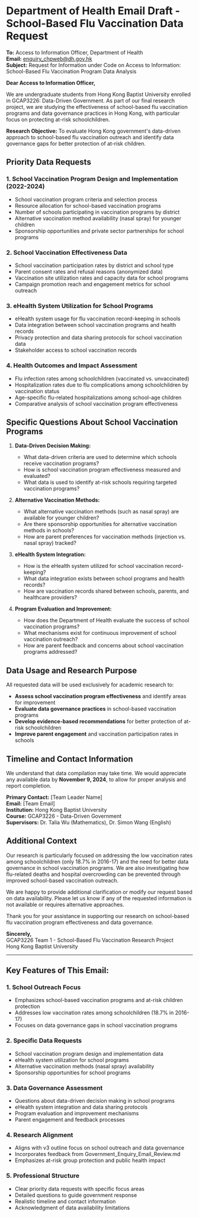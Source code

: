 # Department of Health Email Draft - School-Based Flu Vaccination Data Request

**To:** Access to Information Officer, Department of Health  
**Email:** enquiry_chpweb@dh.gov.hk  
**Subject:** Request for Information under Code on Access to Information: School-Based Flu Vaccination Program Data Analysis  

**Dear Access to Information Officer,**

We are undergraduate students from Hong Kong Baptist University enrolled in GCAP3226: Data-Driven Government. As part of our final research project, we are studying the effectiveness of school-based flu vaccination programs and data governance practices in Hong Kong, with particular focus on protecting at-risk schoolchildren.

**Research Objective:** To evaluate Hong Kong government's data-driven approach to school-based flu vaccination outreach and identify data governance gaps for better protection of at-risk children.

## Priority Data Requests

### 1. **School Vaccination Program Design and Implementation (2022-2024)**
- School vaccination program criteria and selection process
- Resource allocation for school-based vaccination programs
- Number of schools participating in vaccination programs by district
- Alternative vaccination method availability (nasal spray) for younger children
- Sponsorship opportunities and private sector partnerships for school programs

### 2. **School Vaccination Effectiveness Data**
- School vaccination participation rates by district and school type
- Parent consent rates and refusal reasons (anonymized data)
- Vaccination site utilization rates and capacity data for school programs
- Campaign promotion reach and engagement metrics for school outreach

### 3. **eHealth System Utilization for School Programs**
- eHealth system usage for flu vaccination record-keeping in schools
- Data integration between school vaccination programs and health records
- Privacy protection and data sharing protocols for school vaccination data
- Stakeholder access to school vaccination records

### 4. **Health Outcomes and Impact Assessment**
- Flu infection rates among schoolchildren (vaccinated vs. unvaccinated)
- Hospitalization rates due to flu complications among schoolchildren by vaccination status
- Age-specific flu-related hospitalizations among school-age children
- Comparative analysis of school vaccination program effectiveness

## Specific Questions About School Vaccination Programs

1. **Data-Driven Decision Making:**
   - What data-driven criteria are used to determine which schools receive vaccination programs?
   - How is school vaccination program effectiveness measured and evaluated?
   - What data is used to identify at-risk schools requiring targeted vaccination programs?

2. **Alternative Vaccination Methods:**
   - What alternative vaccination methods (such as nasal spray) are available for younger children?
   - Are there sponsorship opportunities for alternative vaccination methods in schools?
   - How are parent preferences for vaccination methods (injection vs. nasal spray) tracked?

3. **eHealth System Integration:**
   - How is the eHealth system utilized for school vaccination record-keeping?
   - What data integration exists between school programs and health records?
   - How are vaccination records shared between schools, parents, and healthcare providers?

4. **Program Evaluation and Improvement:**
   - How does the Department of Health evaluate the success of school vaccination programs?
   - What mechanisms exist for continuous improvement of school vaccination outreach?
   - How are parent feedback and concerns about school vaccination programs addressed?

## Data Usage and Research Purpose

All requested data will be used exclusively for academic research to:
- **Assess school vaccination program effectiveness** and identify areas for improvement
- **Evaluate data governance practices** in school-based vaccination programs
- **Develop evidence-based recommendations** for better protection of at-risk schoolchildren
- **Improve parent engagement** and vaccination participation rates in schools

## Timeline and Contact Information

We understand that data compilation may take time. We would appreciate any available data by **November 9, 2024**, to allow for proper analysis and report completion.

**Primary Contact:** [Team Leader Name]  
**Email:** [Team Email]  
**Institution:** Hong Kong Baptist University  
**Course:** GCAP3226 - Data-Driven Government  
**Supervisors:** Dr. Talia Wu (Mathematics), Dr. Simon Wang (English)

## Additional Context

Our research is particularly focused on addressing the low vaccination rates among schoolchildren (only 18.7% in 2016-17) and the need for better data governance in school vaccination programs. We are also investigating how flu-related deaths and hospital overcrowding can be prevented through improved school-based vaccination outreach.

We are happy to provide additional clarification or modify our request based on data availability. Please let us know if any of the requested information is not available or requires alternative approaches.

Thank you for your assistance in supporting our research on school-based flu vaccination program effectiveness and data governance.

**Sincerely,**  
GCAP3226 Team 1 - School-Based Flu Vaccination Research Project  
Hong Kong Baptist University

---

## Key Features of This Email:

### **1. School Outreach Focus**
- Emphasizes school-based vaccination programs and at-risk children protection
- Addresses low vaccination rates among schoolchildren (18.7% in 2016-17)
- Focuses on data governance gaps in school vaccination programs

### **2. Specific Data Requests**
- School vaccination program design and implementation data
- eHealth system utilization for school programs
- Alternative vaccination methods (nasal spray) availability
- Sponsorship opportunities for school programs

### **3. Data Governance Assessment**
- Questions about data-driven decision making in school programs
- eHealth system integration and data sharing protocols
- Program evaluation and improvement mechanisms
- Parent engagement and feedback processes

### **4. Research Alignment**
- Aligns with v3 outline focus on school outreach and data governance
- Incorporates feedback from Government_Enquiry_Email_Review.md
- Emphasizes at-risk group protection and public health impact

### **5. Professional Structure**
- Clear priority data requests with specific focus areas
- Detailed questions to guide government response
- Realistic timeline and contact information
- Acknowledgment of data availability limitations
